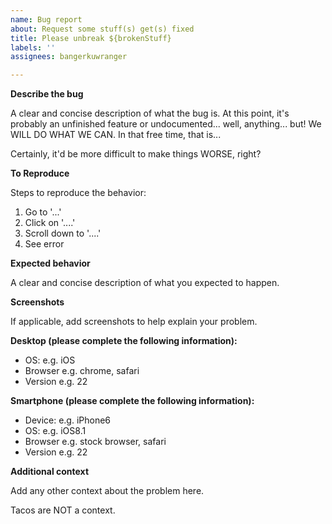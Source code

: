 ```yaml
---
name: Bug report
about: Request some stuff(s) get(s) fixed
title: Please unbreak ${brokenStuff}
labels: ''
assignees: bangerkuwranger

---
```


**Describe the bug**

A clear and concise description of what the bug is. At this point, it's probably an unfinished feature or undocumented... well, anything... but! We WILL DO WHAT WE CAN. In that free time, that is... 

Certainly, it'd be more difficult to make things WORSE, right?

**To Reproduce**

Steps to reproduce the behavior:
1.   Go to '...'
2.   Click on '....'
3.   Scroll down to '....'
4.   See error

**Expected behavior**

A clear and concise description of what you expected to happen.

**Screenshots**

If applicable, add screenshots to help explain your problem.

**Desktop (please complete the following information):**

-    OS: e.g. iOS
-    Browser e.g. chrome, safari
-    Version e.g. 22

**Smartphone (please complete the following information):**

-    Device: e.g. iPhone6
-    OS: e.g. iOS8.1
-    Browser e.g. stock browser, safari
-    Version e.g. 22

**Additional context**

Add any other context about the problem here.

Tacos are NOT a context.

